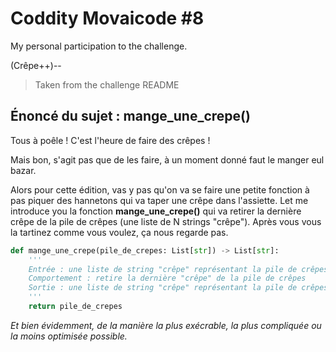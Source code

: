 # Coddity Movaicode #8

My personal participation to the challenge.

(Crêpe++)--

> Taken from the challenge README

## Énoncé du sujet : mange_une_crepe()

Tous à poêle ! C'est l'heure de faire des crêpes !

Mais bon, s'agit pas que de les faire, à un moment donné faut le manger eul bazar.

Alors pour cette édition, vas y pas qu'on va se faire une
petite fonction à pas piquer des hannetons qui va taper une crêpe dans
l'assiette. Let me introduce you la fonction **mange_une_crepe()**
qui va retirer la dernière crêpe de la pile de crêpes (une liste de N
strings "crêpe"). Après vous vous la tartinez comme vous voulez, ça nous
regarde pas.

```python
def mange_une_crepe(pile_de_crepes: List[str]) -> List[str]:
    '''
    Entrée : une liste de string "crêpe" représentant la pile de crêpes
    Comportement : retire la dernière "crêpe" de la pile de crêpes
    Sortie : une liste de string "crêpe" représentant la pile de crêpes restantes
    '''
    return pile_de_crepes
```

*Et bien évidemment, de la manière la plus exécrable, la plus compliquée ou la moins optimisée possible.*
